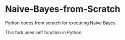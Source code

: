 # Naive-Bayes-from-Scratch
Python codes from scratch for executing Naive Bayes

This fork uses self function in Python
